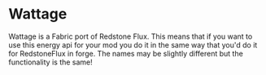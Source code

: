 # Wattage

Wattage is a Fabric port of Redstone Flux. This means that if you want to use this energy api for your mod you do it in the same way that you'd do it for RedstoneFlux in forge. The names may be slightly different but the functionality is the same!

